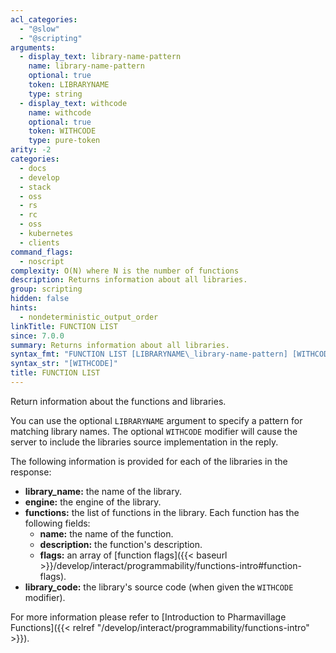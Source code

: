 ```yaml
---
acl_categories:
  - "@slow"
  - "@scripting"
arguments:
  - display_text: library-name-pattern
    name: library-name-pattern
    optional: true
    token: LIBRARYNAME
    type: string
  - display_text: withcode
    name: withcode
    optional: true
    token: WITHCODE
    type: pure-token
arity: -2
categories:
  - docs
  - develop
  - stack
  - oss
  - rs
  - rc
  - oss
  - kubernetes
  - clients
command_flags:
  - noscript
complexity: O(N) where N is the number of functions
description: Returns information about all libraries.
group: scripting
hidden: false
hints:
  - nondeterministic_output_order
linkTitle: FUNCTION LIST
since: 7.0.0
summary: Returns information about all libraries.
syntax_fmt: "FUNCTION LIST [LIBRARYNAME\_library-name-pattern] [WITHCODE]"
syntax_str: "[WITHCODE]"
title: FUNCTION LIST
---
```


Return information about the functions and libraries.

You can use the optional `LIBRARYNAME` argument to specify a pattern for matching library names.
The optional `WITHCODE` modifier will cause the server to include the libraries source implementation in the reply.

The following information is provided for each of the libraries in the response:

- **library_name:** the name of the library.
- **engine:** the engine of the library.
- **functions:** the list of functions in the library.
  Each function has the following fields:
  - **name:** the name of the function.
  - **description:** the function's description.
  - **flags:** an array of [function flags]({{< baseurl >}}/develop/interact/programmability/functions-intro#function-flags).
- **library_code:** the library's source code (when given the `WITHCODE` modifier).

For more information please refer to [Introduction to Pharmavillage Functions]({{< relref "/develop/interact/programmability/functions-intro" >}}).
